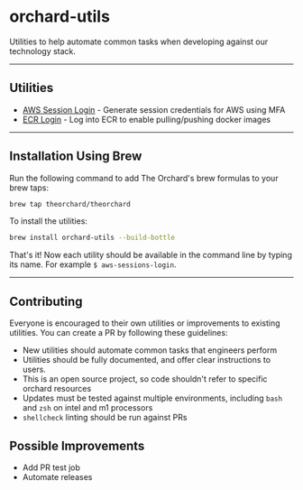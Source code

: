# orchard-utils

Utilities to help automate common tasks when developing against our technology stack.

---

## Utilities

- [AWS Session Login](./aws-creds-generator) - Generate session credentials for AWS using MFA
- [ECR Login](./ecr-login) - Log into ECR to enable pulling/pushing docker images

---

## Installation Using Brew

Run the following command to add The Orchard's brew formulas to your brew taps:

```sh
brew tap theorchard/theorchard
```

To install the utilities:

```sh
brew install orchard-utils --build-bottle
```

That's it! Now each utility should be available in the command line by typing its name. For example `$ aws-sessions-login`.

---

## Contributing

Everyone is encouraged to their own utilities or improvements to existing utilities. You can create a PR by following these guidelines:

- New utilities should automate common tasks that engineers perform
- Utilities should be fully documented, and offer clear instructions to users.
- This is an open source project, so code shouldn't refer to specific orchard resources
- Updates must be tested against multiple environments, including `bash` and `zsh` on intel and m1 processors
- `shellcheck` linting should be run against PRs

## Possible Improvements

- Add PR test job
- Automate releases
